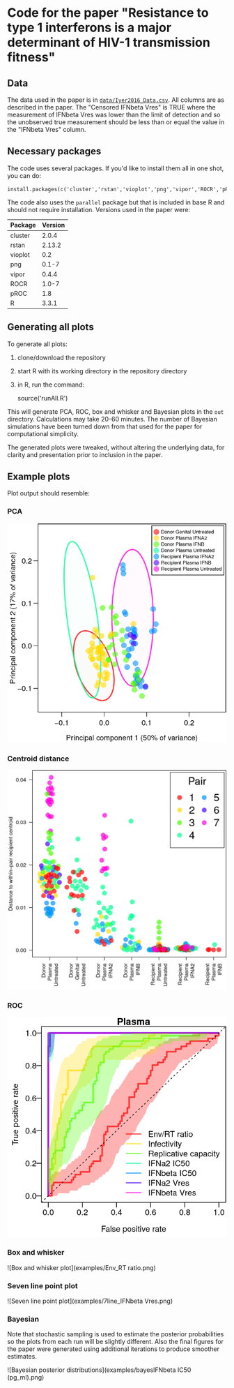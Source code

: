 # Code for the paper "Resistance to type 1 interferons is a major determinant of HIV-1 transmission fitness"

## Data
The data used in the paper is in [`data/Iyer2016_Data.csv`](data/Iyer2016_Data.csv). All columns are as described in the paper. The "Censored IFNbeta Vres" is TRUE where the measurement of IFNbeta Vres was lower than the limit of detection and so the unobserved true measurement should be less than or equal the value in the "IFNbeta Vres" column.

## Necessary packages
The code uses several packages. If you'd like to install them all in one shot, you can do:

    install.packages(c('cluster','rstan','vioplot','png','vipor','ROCR','pROC'))

The code also uses the `parallel` package but that is included in base R and should not require installation. Versions used in the paper were:

Package|Version
-------|---------
cluster|2.0.4
rstan|2.13.2
vioplot|0.2
png|0.1-7
vipor|0.4.4
ROCR|1.0-7
pROC|1.8
R|3.3.1


## Generating all plots
To generate all plots:
 1. clone/download the repository 
 2. start R with its working directory in the repository directory
 3. in R, run the command:

    source('runAll.R')

This will generate PCA, ROC, box and whisker and Bayesian plots in the `out` directory. Calculations may take 20-60 minutes. The number of Bayesian simulations have been turned down from that used for the paper for computational simplicity.

The generated plots were tweaked, without altering the underlying data, for clarity and presentation prior to inclusion in the paper.

## Example plots
Plot output should resemble:

### PCA
![PCA plot](examples/pca-1.png)

### Centroid distance
![Centroid distance plot](examples/centroidDist-1.png)

### ROC
![ROC plot](examples/roc-0.png)

### Box and whisker
![Box and whisker plot](examples/Env_RT ratio.png)

### Seven line point plot
![Seven line point plot](examples/7line_IFNbeta Vres.png)

### Bayesian
Note that stochastic sampling is used to estimate the posterior probabilities so the plots from each run will be slightly different. Also the final figures for the paper were generated using additional iterations to produce smoother estimates.

![Bayesian posterior distributions](examples/bayesIFNbeta IC50 (pg_ml).png)

